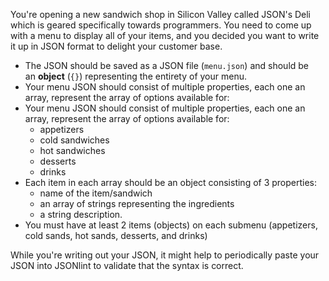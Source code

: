 You're opening a new sandwich shop in Silicon Valley called JSON's Deli which is geared specifically towards programmers. You need to come up with a menu to display all of your items, and you decided you want to write it up in JSON format to delight your customer base.

- The JSON should be saved as a JSON file (`menu.json`) and should be an **object** (`{}`) representing the entirety of your menu.
- Your menu JSON should consist of multiple properties, each one an array, represent the array of options available for:
- Your menu JSON should consist of multiple properties, each one an array, represent the array of options available for:
  - appetizers
  - cold sandwiches
  - hot sandwiches
  - desserts
  - drinks
- Each item in each array should be an object consisting of 3 properties:
  - name of the item/sandwich
  - an array of strings representing the ingredients
  - a string description.
- You must have at least 2 items (objects) on each submenu (appetizers, cold sands, hot sands, desserts, and drinks)

While you're writing out your JSON, it might help to periodically paste your JSON into JSONlint to validate that the syntax is correct.
